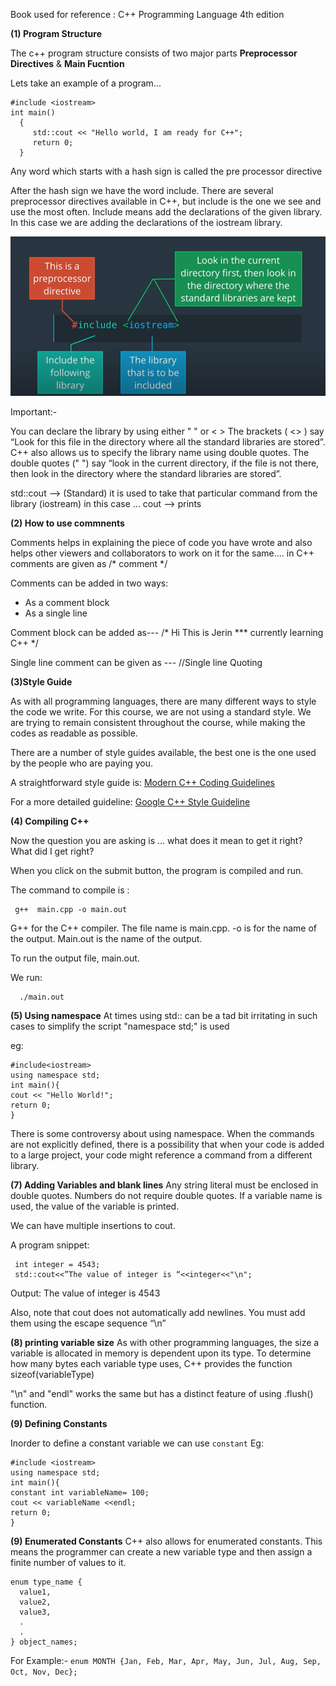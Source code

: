 Book used for reference : C++ Programming Language 4th edition

**(1) Program Structure**
  
The c++ program structure consists of two major parts **Preprocessor Directives** & **Main Fucntion**
  
  Lets take an example of a program...
 
 ```
 #include <iostream>
 int main() 
   {
      std::cout << "Hello world, I am ready for C++";
      return 0;
   }
 ```
    
  Any word which starts with a hash sign is called the pre processor directive
  
After the hash sign we have the word include. There are several preprocessor directives available in C++, but include is the one we see and use the most often.
Include means add the declarations of the given library. In this case we are adding the declarations of the iostream library.

![Screenshot](Images/image.png)

Important:-

You can declare the library by using either " " or < > 
The brackets ( <> ) say “Look for this file in the directory where all the standard libraries are stored”. C++ also allows us to specify the library name using double quotes.
The double quotes (" ") say “look in the current directory, if the file is not there, then look in the directory where the standard libraries are stored”.

std::cout --> (Standard) it is used to take that particular command from the library (iostream) in this case ...  cout --> prints 

**(2) How to use commnents**

Comments helps in explaining the piece of code you have wrote and also helps other viewers and collaborators to work on it for the same....
in C++ comments are given as /* comment */

Comments can be added in two ways:
- As a comment block
- As a single line

Comment block can be added as---
/* Hi This is Jerin
*** currently learning C++
*/

Single line comment can be given as ---
//Single line Quoting

**(3)Style Guide**

As with all programming languages, there are many different ways to style the code we write. For this course, we are not using a standard style. We are trying to remain consistent throughout the course, while making the codes as readable as possible.

There are a number of style guides available, the best one is the one used by the people who are paying you.

A straightforward style guide is:
               [Modern C++ Coding Guidelines](https://github.com/Microsoft/AirSim/blob/master/docs/coding_guidelines.md)

For a more detailed guideline:
               [Google C++ Style Guideline](https://google.github.io/styleguide/cppguide.html)
               
**(4) Compiling C++**
             
Now the question you are asking is … what does it mean to get it right? What did I get right?

When you click on the submit button, the program is compiled and run.


The command to compile is :
```
 g++  main.cpp -o main.out
```
G++ for the C++ compiler. The file name is main.cpp. -o is for the name of the output. Main.out is the name of the output.

To run the output file, main.out.

We run:
```
  ./main.out
```  

**(5) Using namespace**
At times using std:: can be a tad bit irritating in such cases to simplify the script "namespace std;" is used

eg:
```
#include<iostream>
using namespace std;
int main(){
cout << "Hello World!";
return 0;
}
```
There is some controversy about using namespace. When the commands are not explicitly defined, there is a possibility that when your code is added to a large project, your code might reference a command from a different library.

**(7) Adding Variables and blank lines**
Any string literal must be enclosed in double quotes. Numbers do not require double quotes. If a variable name is used, the value of the variable is printed.

We can have multiple insertions to cout.

A program snippet:
```
 int integer = 4543;
 std::cout<<”The value of integer is “<<integer<<"\n";
```
Output: The value of integer is 4543

Also, note that cout does not automatically add newlines. You must add them using the escape sequence “\n”

**(8) printing variable size**
As with other programming languages, the size a variable is allocated in memory is dependent upon its type. To determine how many bytes each variable type uses, C++ provides the function sizeof(variableType)

"\n" and "endl" works the same but has a distinct feature of using .flush() function.

**(9) Defining Constants**

Inorder to define a constant variable we can use ```constant``` 
Eg: 
```
#include <iostream>
using namespace std;
int main(){
constant int variableName= 100;
cout << variableName <<endl;
return 0;
}
```

**(9) Enumerated Constants**
C++ also allows for enumerated constants. This means the programmer can create a new variable type and then assign a finite number of values to it.
```
enum type_name {
  value1,
  value2,
  value3,
  .
  .
} object_names;
```
For Example:-
``` enum MONTH {Jan, Feb, Mar, Apr, May, Jun, Jul, Aug, Sep, Oct, Nov, Dec}; ```


















